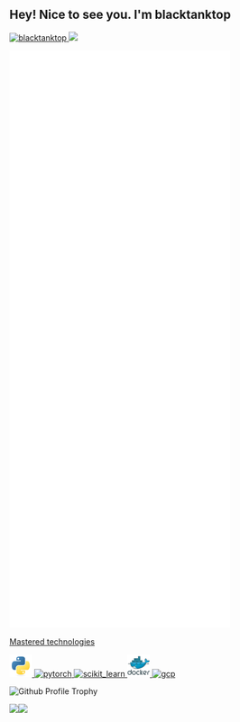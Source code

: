 ## Hey! Nice to see you. I'm blacktanktop
<p align="left"> 
  <a href="https://github.com/blacktanktop/blacktanktop/">
    <img src="https://komarev.com/ghpvc/?username=blacktanktop&style=flat-square&color=ff69b4" alt="blacktanktop" />
  </a>
  <a href="http://twitter.com/black_tank_top">
    <img height="20" src="https://img.shields.io/twitter/follow/black_tank_top?label=Twitter&logo=twitter&style=flat-square&color=blue" />
  </a>
</p>

![Metrics](https://github.com/blacktanktop/blacktanktop/blob/main/github-metrics.svg)

[Mastered technologies](https://github.com/blacktanktop#Masteredtechnologies)
<p align="left"> <a href="https://www.python.org" target="_blank"> <img src="https://raw.githubusercontent.com/devicons/devicon/master/icons/python/python-original.svg" alt="python" width="40" height="40"/> </a> <a href="https://pytorch.org/" target="_blank"> <img src="https://www.vectorlogo.zone/logos/pytorch/pytorch-icon.svg" alt="pytorch" width="40" height="40"/> </a> <a href="https://scikit-learn.org/" target="_blank"> <img src="https://upload.wikimedia.org/wikipedia/commons/0/05/Scikit_learn_logo_small.svg" alt="scikit_learn" width="40" height="40"/> </a><a href="https://www.docker.com/" target="_blank"> <img src="https://raw.githubusercontent.com/devicons/devicon/master/icons/docker/docker-original-wordmark.svg" alt="docker" width="40" height="40"/> </a> <a href="https://cloud.google.com" target="_blank"> <img src="https://www.vectorlogo.zone/logos/google_cloud/google_cloud-icon.svg" alt="gcp" width="40" height="40"/> </a>



![Github Profile Trophy](https://github-profile-trophy.vercel.app/?username=blacktanktop&theme=discord&&margin-w=15)



<a href="https://github.com/anuraghazra/github-readme-stats">
  <img align="left" src="https://github-readme-stats.vercel.app/api?username=blacktanktop&show_icons=true&count_private=true&include_all_commits=ture&theme=blueberry" />
</a>
<a href="https://github.com/anuraghazra/github-readme-stats">
  <img align="left" src="https://github-readme-stats.vercel.app/api/top-langs/?username=blacktanktop&show_icons=true&layout=compact&count_private=true&theme=blueberry&hide=jupyter%20notebook, html, css, tex" />
</a>


